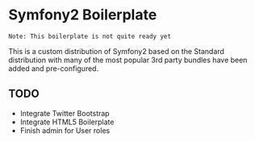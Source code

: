 Symfony2 Boilerplate
====================

`Note: This boilerplate is not quite ready yet`

This is a custom distribution of Symfony2 based on the Standard distribution 
with many of the most popular 3rd party bundles have been added and pre-configured.

## TODO

* Integrate Twitter Bootstrap
* Integrate HTML5 Boilerplate
* Finish admin for User roles
